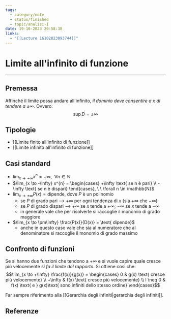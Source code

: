 ```yaml
---
tags:
  - category/note
  - status/finished
  - topic/analisi-I
date: 19-10-2023 20:58:38
links:
  - "[[Lecture 16102023093744]]"
---
```

# Limite all'infinito di funzione
---
## Premessa
Affinché il limite possa andare all'infinito, _il dominio deve consentire a $x$ di tendere a $\pm \infty$_. Ovvero:
$$\sup D = \pm \infty$$

## Tipologie
- [[Limite finito all'infinito di funzione]]
- [[Limite infinito all'infinito di funzione]]

## Casi standard
- $\lim_{x \to +\infty} x^{n} = +\infty, \ \ \forall n \in \mathbb{N}$
- $\lim_{x \to -\infty} x^{n} = \begin{cases} +\infty \text{ se n è pari} \\ -\infty \text{ se n è dispari} \end{cases}, \ \ \forall n \in \mathbb{N}$
- $\lim_{x \to \pm\infty} P(x) = \text{dipende}$, dove $P$ è un polinomio
	- se $P$ di grado pari --> $+\infty$ per ogni tendenza di $x$ (sia $+\infty$ che $-\infty$)
	- se $P$ di grado dispari --> $+\infty$ se $x$ tende a $+\infty$; $-\infty$ se $x$ tende a $-\infty$
	- in generale vale che per risolverle si raccoglie il monomio di grado maggiore
- $\lim_{x \to \pm\infty} \frac{P(x)}{D(x)} = \text{ dipende}$
	- anche in questo caso vale che sia al numeratore che al denominatore si raccoglie il monomio di grado massimo

## Confronto di funzioni
Se si hanno due funzioni che tendono a $+\infty$ e si vuole capire quale cresce più velocemente _si fa il limite del rapporto_. Si ottiene così che:
$$\lim_{x \to +\infty} \frac{f(x)}{g(x)} = \begin{cases} 0 & g(x) \text{ cresce più velocemente} \\ +\infty & f(x) \text{ cresce più velocemente} \\ l \neq 0 & f(x) \text{ e } g(x)\text{ sono infiniti dello stesso ordine} \end{cases}$$

Far sempre riferimento alla [[Gerarchia degli infiniti|gerarchia degli infiniti]].

## Referenze